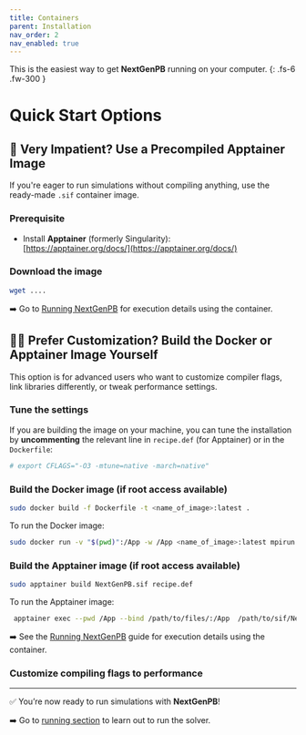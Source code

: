 ```yaml
---
title: Containers
parent: Installation
nav_order: 2
nav_enabled: true
---
```


This is the easiest way to get **NextGenPB** running on your computer.
{: .fs-6 .fw-300 }


# Quick Start Options

##  🏃 Very Impatient? Use a Precompiled Apptainer Image

If you're eager to run simulations without compiling anything, use the ready-made `.sif` container image.

### Prerequisite

- Install **Apptainer** (formerly Singularity):  
  [https://apptainer.org/docs/](https://apptainer.org/docs/)


### Download the image

```bash
wget ....
```

➡️ Go to [Running NextGenPB](docs/guide/run/container) for execution details using the container.


## 🚶‍♂️ Prefer Customization? Build the Docker or Apptainer Image Yourself

This option is for advanced users who want to customize compiler flags, link libraries differently, or tweak performance settings.

### Tune the settings

If you are building the image on your machine, you can tune the installation by **uncommenting** the relevant line in `recipe.def` (for Apptainer) or in the `Dockerfile`:

```ini
# export CFLAGS="-O3 -mtune=native -march=native"
```

### Build the Docker image (if root access available)

```bash
sudo docker build -f Dockerfile -t <name_of_image>:latest .
```
To run the Docker image:

```bash
sudo docker run -v "$(pwd)":/App -w /App <name_of_image>:latest mpirun -np <number_of_processors> ngpb --prmfile options.prm
```

### Build the Apptainer image (if root access available)

```bash
sudo apptainer build NextGenPB.sif recipe.def
```
To run the Apptainer image:

```bash
 apptainer exec --pwd /App --bind /path/to/files/:/App  /path/to/sif/NextGenPB.sif mpirun -np <number_of_processors> ngpb --prmfile options.prm
```

➡️ See the [Running NextGenPB](/nextgenpb_tutorial/docs/guide/run/container) guide for execution details using the container.


### Customize compiling flags to performance

---

✅ You’re now ready to run simulations with **NextGenPB**!

➡️ Go to [running section](/nextgenpb_tutorial/docs/guide/run/) to learn out to run the solver.
